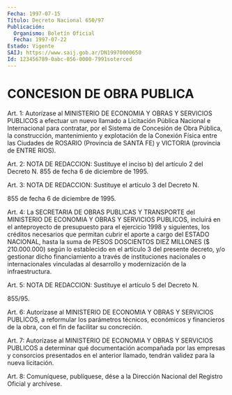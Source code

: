 ```yaml
---
Fecha: 1997-07-15
Título: Decreto Nacional 650/97
Publicación:
  Organismo: Boletín Oficial
  Fecha: 1997-07-22
Estado: Vigente
SAIJ: https://www.saij.gob.ar/DN19970000650
Id: 123456789-0abc-056-0000-7991soterced
---
```

# CONCESION DE OBRA PUBLICA

<a id="1"></a>
Art. 1:  Autorízase  al  MINISTERIO  DE ECONOMIA Y  OBRAS  Y SERVICIOS PUBLICOS a efectuar un nuevo llamado a Licitación Pública Nacional  e  Internacional  para  contratar,  por   el  Sistema  de Concesión de Obra  Pública,  la  construcción,  mantenimiento   y explotación  de  la  Conexión  Física entre las Ciudades de ROSARIO (Provincia  de  SANTA  FE) y VICTORIA  (provincia  de  ENTRE  RIOS).

<a id="2"></a>
Art. 2: NOTA DE REDACCION: Sustituye el inciso b) del artículo 2 del Decreto N. 855 de fecha 6 de diciembre de  1995.

<a id="3"></a>
Art. 3: NOTA DE REDACCION: Sustituye el artículo 3 del Decreto N.

855 de fecha 6 de diciembre de 1995.

<a id="4"></a>
Art.  4: La  SECRETARIA  DE  OBRAS  PUBLICAS  Y  TRANSPORTE  del MINISTERIO DE ECONOMIA Y OBRAS Y SERVICIOS PUBLICOS, incluirá en el anteproyecto  de  presupuesto  para el ejercicio 1998 y siguientes, los créditos necesarios que permitan  cubrir  el aporte a cargo del ESTADO NACIONAL, hasta la suma de PESOS DOSCIENTOS DIEZ MILLONES ($ 210.000.000)  según lo establecido en el artículo  3  del  presente decreto,  y/o  gestionar     dicho  financiamiento  a  través  de instituciones nacionales o internacionales vinculadas al desarrollo y modernización de la infraestructura.

<a id="5"></a>
Art. 5: NOTA DE REDACCION: Sustituye el artículo 5 del Decreto N.

855/95.

<a id="6"></a>
Art. 6: Autorízase al MINISTERIO DE  ECONOMIA  Y OBRAS Y SERVICIOS PUBLICOS,  a  reformular  los  parámetros  técnicos,  económicos  y financieros  de  la  obra,  con  el  fin de facilitar su concreción.

<a id="7"></a>
Art. 7: Autorízase al MINISTERIO DE ECONOMIA  Y  OBRAS Y SERVICIOS PUBLICOS a determinar qué documentación acompañada por las empresas y  consorcios  presentados en el anterior llamado, tendrán  validez para la nueva licitación.

<a id="8"></a>
Art. 8: Comuníquese,  publíquese, dése a la Dirección Nacional del Registro Oficial y archívese.